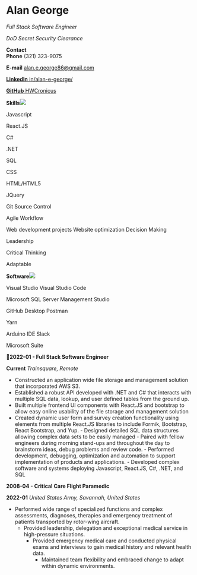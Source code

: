 <h1>Alan George</h1>

_Full Stack Software Engineer_

_DoD Secret Security Clearance_


**Contact**  
**Phone**  (321) 323-9075

**E-mail** alan.e.george86@gmail.com

[**LinkedIn** in/alan-e-george/](http://www.linked.com/in/alan-e-george/)

[**GitHub** HWCronicus](http://www.github.com/HWCronicus)

**Skills![](Aspose.Words.c9eda28a-78b8-40b2-8a2d-c87d04932d52.003.png)**

Javascript

React.JS

C#

.NET

SQL

CSS

HTML/HTML5

JQuery

Git Source Control

Agile Workflow

Web development projects Website optimization Decision Making

Leadership

Critical Thinking

Adaptable

**Software![](Aspose.Words.c9eda28a-78b8-40b2-8a2d-c87d04932d52.004.png)**

Visual Studio Visual Studio Code

Microsoft SQL Server Management Studio

GitHub Desktop Postman

Yarn

Arduino IDE Slack

Microsoft Suite

**2022-01 - Full Stack Software Engineer**

**Current** _Trainsquare, Remote_

- Constructed an application wide file storage and management solution that incorporated AWS S3.
- Established a robust API developed with .NET and C# that interacts with multiple SQL data, lookup, and user defined tables from the ground up.
- Built multiple frontend UI components with React.JS and bootstrap to allow easy online usability of the file storage and management solution
- Created dynamic user form and survey creation functionality using elements from multiple React.JS libraries to include Formik, Bootstrap, React Bootstrap, and Yup.
        - Designed detailed SQL data structures allowing complex data sets to be easily managed
          - Paired with fellow engineers during morning stand-ups and throughout the day to brainstorm ideas, debug problems and review code.
            - Performed development, debugging, optimization and automation to support implementation of products and applications.
              - Developed complex software and systems deploying Javascript, React.JS, C#, .NET, and SQL

**2008-04 - Critical Care Flight Paramedic**

**2022-01** _United States Army, Savannah, United States_

- Performed wide range of specialized functions and complex assessments, diagnoses, therapies and emergency treatment of patients transported by rotor-wing aircraft.
  - Provided leadership, delegation and exceptional medical service in high-pressure situations.
    - Provided emergency medical care and conducted physical exams and interviews to gain medical history and relevant health data.
      - Maintained team flexibility and embraced change to adapt within dynamic environments.
